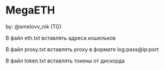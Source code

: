 # MegaETH
by: @smelovv_nik (TG)

В файл eth.txt вставлять адреса кошельков

В файл proxy.txt вставлять proxy в формате log:pass@ip:port

В файл token.txt вставлять токены от дискорда
